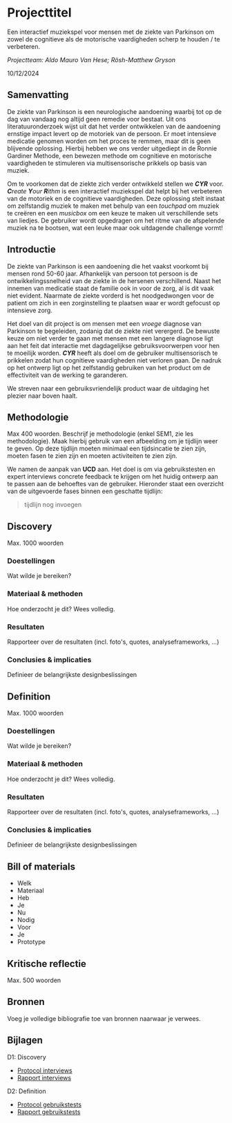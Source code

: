 # Projecttitel
Een interactief muziekspel voor mensen met de ziekte van Parkinson om zowel de cognitieve als de motorische vaardigheden scherp te houden / te verbeteren.

*Projectteam: Aldo Mauro Van Hese; Rösh-Matthew Gryson*

10/12/2024

## Samenvatting

De ziekte van Parkinson is een neurologische aandoening waarbij tot op de dag van vandaag nog altijd geen remedie voor bestaat. Uit ons literatuuronderzoek wijst uit dat het verder ontwikkelen van de aandoening ernstige impact levert op de motoriek van de persoon. Er moet intensieve medicatie genomen worden om het proces te remmen, maar dit is geen blijvende oplossing. Hierbij hebben we ons verder uitgediept in de Ronnie Gardiner Methode, een bewezen methode om cognitieve en motorische vaardigheden te stimuleren via multisensorische prikkels op basis van muziek. 

Om te voorkomen dat de ziekte zich verder ontwikkeld stellen we **_CYR_** voor. _**C**reate **Y**our **R**ithm_ is een interactief muziekspel dat helpt bij het verbeteren van de motoriek en de cognitieve vaardigheden. Deze oplossing stelt instaat om zelfstandig muziek te maken met behulp van een _touchpad_ om muziek te creëren en een _musicbox_ om een keuze te maken uit verschillende sets van liedjes. De gebruiker wordt opgedragen om het ritme van de afspelende muziek na te bootsen, wat een leuke maar ook uitdagende challenge vormt!

## Introductie

De ziekte van Parkinson is een aandoening die het vaakst voorkomt bij mensen rond 50-60 jaar. Afhankelijk van persoon tot persoon is de ontwikkelingssnelheid van de ziekte in de hersenen verschillend. Naast het innemen van medicatie staat de familie ook in voor de zorg, al is dit vaak niet evident. Naarmate de ziekte vorderd is het noodgedwongen voor de patient om zich in een zorginstelling te plaatsen waar er wordt gefocust op intensieve zorg. 

Het doel van dit project is om mensen met een _vroege_ diagnose van Parkinson te begeleiden, zodanig dat de ziekte niet verergerd. De bewuste keuze om niet verder te gaan met mensen met een langere diagnose ligt aan het feit dat interactie met dagdagelijkse gebruiksvoorwerpen voor hen te moeilijk worden. _**CYR**_ heeft als doel om de gebruiker multisensorisch te prikkelen zodat hun cognitieve vaardigheden niet verloren gaan. De nadruk op het ontwerp ligt op het zelfstandig gebruiken van het product om de effectiviteit van de werking te garanderen. 

We streven naar een gebruiksvriendelijk product waar de uitdaging het plezier naar boven haalt. 

## Methodologie
Max 400 woorden. Beschrijf je methodologie (enkel SEM1, zie les methodologie). Maak hierbij gebruik van een afbeelding om je tijdlijn weer te geven. Op deze tijdlijn moeten minimaal een tijdsincatie te zien zijn, moeten fasen te zien zijn en moeten activiteiten te zien zijn.

We namen de aanpak van **UCD** aan. Het doel is om via gebruikstesten en expert interviews concrete feedback te krijgen om het huidig ontwerp aan te passen aan de behoeftes van de gebruiker. Hieronder staat een overzicht van de uitgevoerde fases binnen een geschatte tijdlijn:

> tijdlijn nog invoegen

## Discovery
Max. 1000 woorden
### Doestellingen
Wat wilde je bereiken?
### Materiaal & methoden
Hoe onderzocht je dit? Wees volledig.
### Resultaten
Rapporteer over de resultaten (incl. foto's, quotes, analyseframeworks, ...)
### Conclusies & implicaties
Definieer de belangrijkste designbeslissingen

## Definition
Max. 1000 woorden
### Doestellingen
Wat wilde je bereiken?
### Materiaal & methoden
Hoe onderzocht je dit? Wees volledig.
### Resultaten
Rapporteer over de resultaten (incl. foto's, quotes, analyseframeworks, ...)
### Conclusies & implicaties
Definieer de belangrijkste designbeslissingen

## Bill of materials
- Welk
- Materiaal
- Heb
- Je
- Nu
- Nodig
- Voor
- Je
- Prototype

## Kritische reflectie
Max. 500 woorden

## Bronnen
Voeg je volledige bibliografie toe van bronnen naarwaar je verwees.

## Bijlagen

D1: Discovery

- [Protocol interviews](https://ugentbe-my.sharepoint.com/:w:/g/personal/aldo_vanhese_ugent_be/ESJYqHmrCHZLsC0qj__VXJ0BjyDkQe4iN9FXYPPxXNy2uQ?e=tfqRws)
- [Rapport interviews](https://ugentbe-my.sharepoint.com/:w:/g/personal/aldo_vanhese_ugent_be/EYnefagKg3FOtLsMqfEdwcMBIqPX8TSfu_CDAfIlTkcXZQ?e=Ka2ge1)

D2: Definition 

- [Protocol gebruikstests](https://ugentbe-my.sharepoint.com/:w:/g/personal/rosh_gryson_ugent_be/EZP574aSoAhFl09WsWrbi8UBA5_1NxcKcqAjORO0SBlqww?e=72MF4B)
- [Rapport gebruikstests](https://ugentbe-my.sharepoint.com/:w:/g/personal/rosh_gryson_ugent_be/EdqZbkmwm4NGiZS6KD74P3EBFJ-uTSXOdE_JABqfQalWkQ?e=12LJiF)



